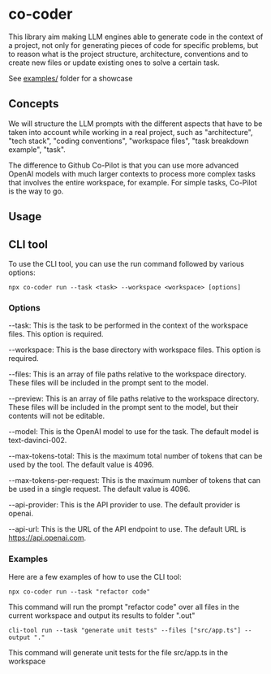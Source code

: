 # co-coder

This library aim making LLM engines able to generate code in the context of a project, not only for generating pieces of code for specific problems, but to reason what is the project structure, architecture, conventions and to create new files or update existing ones to solve a certain task.

See [examples/](/examples/) folder for a showcase

## Concepts

We will structure the LLM prompts with the different aspects that have to be taken into account while working in a real project, such as "architecture", "tech stack", "coding conventions", "workspace files", "task breakdown example", "task".

The difference to Github Co-Pilot is that you can use more advanced OpenAI models with much larger contexts to process more complex tasks that involves the entire workspace, for example. For simple tasks, Co-Pilot is the way to go.

## Usage

## CLI tool

To use the CLI tool, you can use the run command followed by various options:

```
npx co-coder run --task <task> --workspace <workspace> [options]
```

### Options

--task: This is the task to be performed in the context of the workspace files. This option is required.

--workspace: This is the base directory with workspace files. This option is required.

--files: This is an array of file paths relative to the workspace directory. These files will be included in the prompt sent to the model.

--preview: This is an array of file paths relative to the workspace directory. These files will be included in the prompt sent to the model, but their contents will not be editable.

--model: This is the OpenAI model to use for the task. The default model is text-davinci-002.

--max-tokens-total: This is the maximum total number of tokens that can be used by the tool. The default value is 4096.

--max-tokens-per-request: This is the maximum number of tokens that can be used in a single request. The default value is 4096.

--api-provider: This is the API provider to use. The default provider is openai.

--api-url: This is the URL of the API endpoint to use. The default URL is https://api.openai.com.

### Examples

Here are a few examples of how to use the CLI tool:

```
npx co-coder run --task "refactor code"
```

This command will run the prompt "refactor code" over all files in the current workspace and output its results to folder ".out"

```
cli-tool run --task "generate unit tests" --files ["src/app.ts"] --output "."
```

This command will generate unit tests for the file src/app.ts in the workspace
